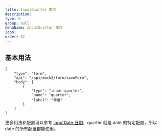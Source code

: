 ```yaml
---
title: InputQuarter 季度
description:
type: 0
group: null
menuName: InputQuarter 季度
icon:
order: 62
---
```


## 基本用法

```schema: scope="body"
{
    "type": "form",
    "api": "/api/mock2/form/saveForm",
    "body": [
        {
            "type": "input-quarter",
            "name": "quarter",
            "label": "季度"
        }
    ]
}
```

更多用法和配置可以参考 [InputDate 日期](input-date)，quarter 就是 date 的特定配置，所以 date 的所有配置都能使用。
